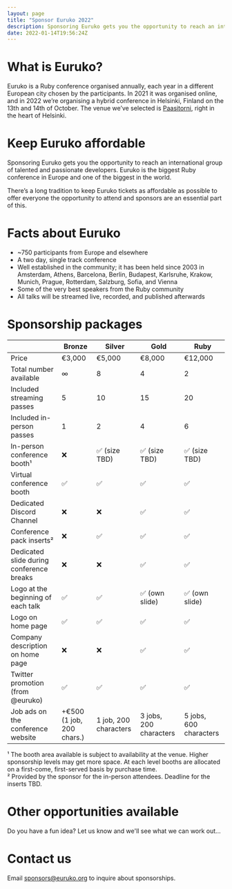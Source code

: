 ```yaml
---
layout: page
title: "Sponsor Euruko 2022"
description: Sponsoring Euruko gets you the opportunity to reach an international group of talented and passionate developers
date: 2022-01-14T19:56:24Z
---
```


# What is Euruko?

Euruko is a Ruby conference organised annually, each year in a different European city chosen by the participants. In 2021 it was organised online, and in 2022 we’re organising a hybrid conference in Helsinki, Finland on the 13th and 14th of October. The venue we’ve selected is [Paasitorni](https://www.paasitorni.fi/en/about-us/history/), right in the heart of Helsinki.

# Keep Euruko affordable

Sponsoring Euruko gets you the opportunity to reach an international group of talented and passionate developers. Euruko is the biggest Ruby conference in Europe and one of the biggest in the world.

There’s a long tradition to keep Euruko tickets as affordable as possible to offer everyone the opportunity to attend and sponsors are an essential part of this.


# Facts about Euruko

* ~750 participants from Europe and elsewhere
* A two day, single track conference
* Well established in the community; it has been held since 2003 in Amsterdam, Athens, Barcelona, Berlin, Budapest, Karlsruhe, Krakow, Munich, Prague, Rotterdam, Salzburg, Sofia, and Vienna
* Some of the very best speakers from the Ruby community
* All talks will be streamed live, recorded, and published afterwards

# Sponsorship packages

|                                          | Bronze                    | Silver                | Gold                   | Ruby                   |
|------------------------------------------|---------------------------|-----------------------|------------------------|------------------------|
| Price                                    | €3,000                    | €5,000                | €8,000                 | €12,000                |
| Total number available                   | ∞                         | 8                     | 4                      | 2                      |
| Included streaming passes                | 5                         | 10                    | 15                     | 20                     |
| Included in-person passes                | 1                         | 2                     | 4                      | 6                      |
| In-person conference booth¹              | ❌                         | ✅ (size TBD)          | ✅ (size TBD)           | ✅ (size TBD)           |
| Virtual conference booth                 | ✅                         | ✅                     | ✅                      | ✅                      |
| Dedicated Discord Channel                | ❌                         | ❌                     | ✅                      | ✅                      |
| Conference pack inserts²                 | ❌                         | ✅                     | ✅                      | ✅                      |
| Dedicated slide during conference breaks | ❌                         | ❌                     | ✅                      | ✅                      |
| Logo at the beginning of each talk       | ✅                         | ✅                     | ✅ (own slide)          | ✅ (own slide)          |
| Logo on home page                        | ✅                         | ✅                     | ✅                      | ✅                      |
| Company description on home page         | ❌                         | ❌                     | ✅                      | ✅                      |
| Twitter promotion (from @euruko)         | ✅                         | ✅                     | ✅                      | ✅                      |
| Job ads on the conference website        | +€500 (1 job, 200 chars.) | 1 job, 200 characters | 3 jobs, 200 characters | 5 jobs, 600 characters |

¹ The booth area available is subject to availability at the venue. Higher sponsorship levels may get more space. At each level booths are allocated on a first-come, first-served basis by purchase time.<br>
² Provided by the sponsor for the in-person attendees. Deadline for the inserts TBD.

# Other opportunities available

Do you have a fun idea? Let us know and we'll see what we can work out…

# Contact us

Email [sponsors@euruko.org](mailto:sponsors@euruko.org) to inquire about sponsorships.

